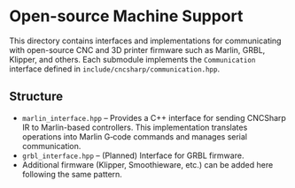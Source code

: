 # Open-source Machine Support

This directory contains interfaces and implementations for communicating with open-source CNC and 3D printer firmware such as Marlin, GRBL, Klipper, and others. Each submodule implements the `Communication` interface defined in `include/cncsharp/communication.hpp`.

## Structure

- `marlin_interface.hpp` – Provides a C++ interface for sending CNCSharp IR to Marlin-based controllers. This implementation translates operations into Marlin G‑code commands and manages serial communication.
- `grbl_interface.hpp` – (Planned) Interface for GRBL firmware.
- Additional firmware (Klipper, Smoothieware, etc.) can be added here following the same pattern.
